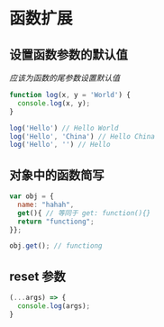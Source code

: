 # 函数扩展
## 设置函数参数的默认值
*应该为函数的尾参数设置默认值*
```javascript
function log(x, y = 'World') {
  console.log(x, y);
}

log('Hello') // Hello World
log('Hello', 'China') // Hello China
log('Hello', '') // Hello
```
## 对象中的函数简写
```javascript
var obj = {
  name: "hahah",
  get(){ // 等同于 get: function(){}
  return "functiong";
}};

obj.get(); // functiong
```    
## reset 参数
```js
(...args) => {
  console.log(args);
}
```
